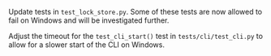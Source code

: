 Update tests in `test_lock_store.py`. Some of these tests are now allowed 
to fail on Windows and will be investigated further.

Adjust the timeout for the `test_cli_start()` test in `tests/cli/test_cli.py`
to allow for a slower start of the CLI on Windows.